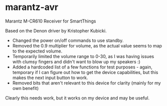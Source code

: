 # marantz-avr
Marantz M-CR610 Receiver for SmartThings

Based on the Denon driver by Kristopher Kubicki.

* Changed the power on/off commands to use standby.
* Removed the 0.9 multiplier for volume, as the actual value seems to map to the expected volume.
* Temporarily limited the volume range to 0-30, as I was having issues with clumsy fingers and didn't want to blow up my speakers :)
* Added a hardcoded list of a few functions for test purposes - again, temporary if I can figure out how to get the device capabilities, but this makes the next input button to work.
* Removed bits that aren't relevant to this device for clarity (mainly for my own benefit)

Clearly this needs work, but it works on my device and may be useful.




